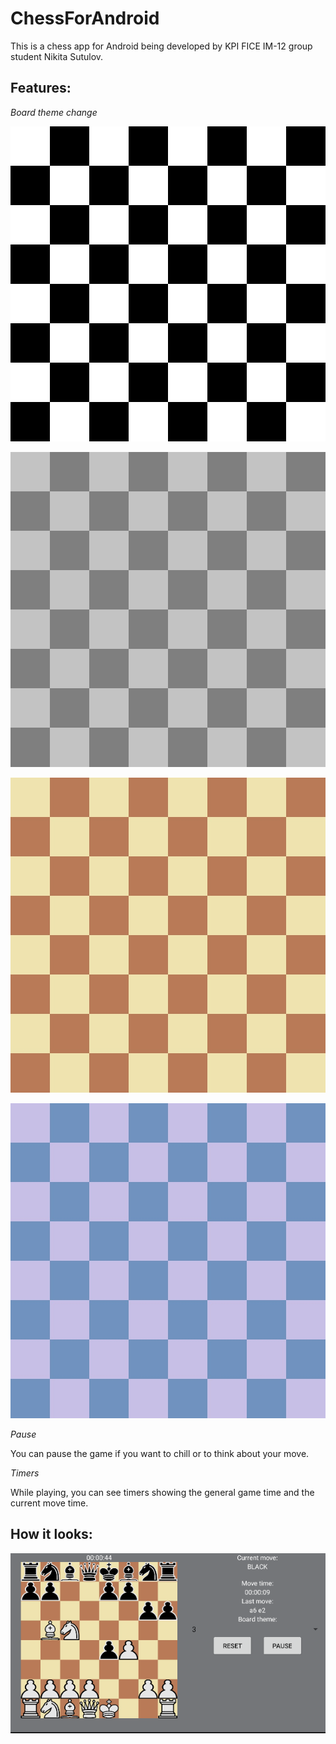 # ChessForAndroid

This is a chess app for Android being developed by KPI FICE IM-12 group student Nikita Sutulov.

## Features:

_Board theme change_

![Board1](app/src/main/res/drawable/board_1.jpg)

![Board2](app/src/main/res/drawable/board_2.jpg)

![Board3](app/src/main/res/drawable/board_3.jpg)

![Board4](app/src/main/res/drawable/board_4.jpg)

_Pause_

You can pause the game if you want to chill or to think about your move.

_Timers_

While playing, you can see timers showing the general game time and the current move time.

## How it looks:

![Game example](app/src/main/res/drawable/example1.png)